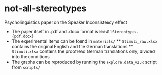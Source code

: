 # not-all-stereotypes
Psycholinguistics paper on the Speaker Inconsistency effect

* The paper itself in .pdf and .docx format is `NotAllStereotypes.{pdf,docx}`
* The experimental items can be found in `materials/`
** `Stimuli_raw.xlsx` contains the original English and the German translations
** `Stimuli.xlsx` contains the proofread German translations only, divided into the conditions
* The graphs can be reproduced by running the `explore.data_v2.R` script from `scripts/`


